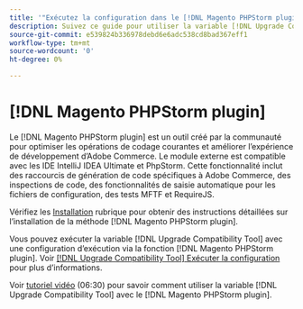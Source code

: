 ```yaml
---
title: '"Exécutez la configuration dans le [!DNL Magento PHPStorm plugin]"'
description: Suivez ce guide pour utiliser la variable [!DNL Upgrade Compatibility Tool] dans le [!DNL Magento PHPStorm plugin].
source-git-commit: e539824b336978debd6e6adc538cd8bad367eff1
workflow-type: tm+mt
source-wordcount: '0'
ht-degree: 0%

---
```



# [!DNL Magento PHPStorm plugin]

Le [!DNL Magento PHPStorm plugin] est un outil créé par la communauté pour optimiser les opérations de codage courantes et améliorer l’expérience de développement d’Adobe Commerce. Le module externe est compatible avec les IDE IntelliJ IDEA Ultimate et PhpStorm. Cette fonctionnalité inclut des raccourcis de génération de code spécifiques à Adobe Commerce, des inspections de code, des fonctionnalités de saisie automatique pour les fichiers de configuration, des tests MFTF et RequireJS.

Vérifiez les [Installation](https://devdocs.magento.com/guides/v2.4/ext-best-practices/phpstorm/installation.html) rubrique pour obtenir des instructions détaillées sur l’installation de la méthode [!DNL Magento PHPStorm plugin].

Vous pouvez exécuter la variable [!DNL Upgrade Compatibility Tool] avec une configuration d’exécution via la fonction [!DNL Magento PHPStorm plugin]. Voir [[!DNL Upgrade Compatibility Tool] Exécuter la configuration](https://devdocs.magento.com/guides/v2.3/ext-best-practices/phpstorm/uct-run-configuration.html) pour plus d’informations.

Voir [tutoriel vidéo](https://experienceleague.adobe.com/docs/commerce-learn/tutorials/upgrade/uct-phpstorm.html?lang=en) (06:30) pour savoir comment utiliser la variable [!DNL Upgrade Compatibility Tool] avec le [!DNL Magento PHPStorm plugin].
